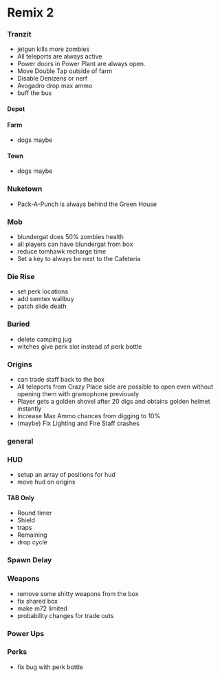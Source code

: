 # Remix 2

### Tranzit
* jetgun kills more zombies
* All teleports are always active
* Power doors in Power Plant are always open.
* Move Double Tap outside of farm
* Disable Denizens or nerf
* Avogadro drop max ammo
* buff the bus

#### Depot

#### Farm
* dogs maybe

#### Town
* dogs maybe

### Nuketown
* Pack-A-Punch is always behind the Green House

### Mob
* blundergat does 50% zombies health
* all players can have blundergat from box
* reduce tomhawk recharge time
* Set a key to always be next to the Cafeteria

### Die Rise
* set perk locations
* add semtex wallbuy
* patch slide death

### Buried
* delete camping jug
* witches give perk slot instead of perk bottle

### Origins
* can trade staff back to the box
* All teleports from Crazy Place side are possible to open even without opening them with gramophone previously
* Player gets a golden shovel after 20 digs and obtains golden helmet instantly
* Increase Max Ammo chances from digging to 10%
* (maybe) Fix Lighting and Fire Staff crashes

 
### general

### HUD
* setup an array of positions for hud
* move hud on origins
#### TAB Only
* Round timer
* Shield
* traps
* Remaining
* drop cycle

### Spawn Delay

### Weapons 
* remove some shitty weapons from the box
* fix shared box
* make m72 limited
* probability changes for trade outs

### Power Ups 

### Perks
* fix bug with perk bottle